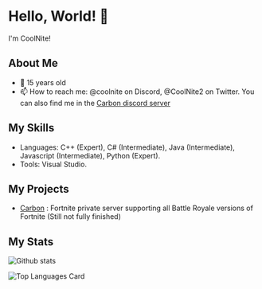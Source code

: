 # Hello, World! 👋

I'm CoolNite!

## About Me

- 📅 15 years old
- 📫 How to reach me: @coolnite on Discord, @CoolNite2 on Twitter. You can also find me in the [Carbon discord server](https://discord.gg/carbon-897532507048796210)

## My Skills

- Languages: C++ (Expert), C# (Intermediate), Java (Intermediate), Javascript (Intermediate), Python (Expert).
- Tools: Visual Studio.

## My Projects

- [Carbon](https://discord.gg/carbon-897532507048796210) : Fortnite private server supporting all Battle Royale versions of Fortnite (Still not fully finished)

## My Stats

![Github stats](https://github-readme-stats-psi-seven-58.vercel.app/api?username=CoolNiteYT&theme=highcontrast&show_icons=true&count_private=true)

![Top Languages Card](https://github-readme-stats-psi-seven-58.vercel.app/api/top-langs/?username=CoolNiteYT&layout=compact&theme=blue-green&show_icons=true)
